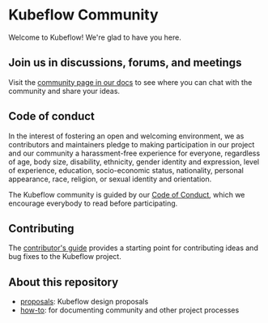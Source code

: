 # Kubeflow Community

Welcome to Kubeflow! We're glad to have you here.

## Join us in discussions, forums, and meetings

Visit the
[community page in our docs](https://www.kubeflow.org/docs/about/community/) 
to see where you can chat with the community and share your ideas.

## Code of conduct

In the interest of fostering an open and welcoming environment, we as
contributors and maintainers pledge to making participation in our project and
our community a harassment-free experience for everyone, regardless of age, body
size, disability, ethnicity, gender identity and expression, level of
experience, education, socio-economic status, nationality, personal appearance,
race, religion, or sexual identity and orientation.

The Kubeflow community is guided by our [Code of
Conduct](https://github.com/kubeflow/community/blob/master/CODE_OF_CONDUCT.md),
which we encourage everybody to read before participating.

## Contributing

The [contributor's guide](https://www.kubeflow.org/docs/about/contributing/) 
provides a starting point for contributing ideas and bug fixes to the Kubeflow 
project.

## About this repository

* [proposals](https://github.com/kubeflow/community/tree/master/proposals): Kubeflow design proposals
* [how-to](https://github.com/kubeflow/community/tree/master/how-to): for documenting community and other project processes
